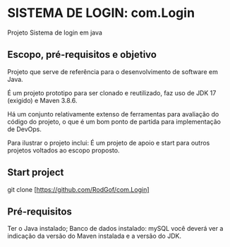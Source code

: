# SISTEMA DE LOGIN: com.Login
 Projeto Sistema de login em java

 ## Escopo, pré-requisitos e objetivo

Projeto que serve de referência para o desenvolvimento de software em Java.

É um projeto prototipo para ser clonado e reutilizado, faz uso de JDK 17 (exigido) e Maven 3.8.6.

Há um conjunto relativamente extenso de ferramentas para avaliação do código do projeto, o que é um bom ponto de partida para implementação de DevOps.

Para ilustrar o projeto inclui: É um projeto de apoio e start para outros projetos voltados ao escopo proposto.

## Start project
git clone [https://github.com/RodGof/com.Login]

## Pré-requisitos
Ter o Java instalado;
Banco de dados instalado: mySQL
você deverá ver a indicação da versão do Maven instalada e a versão do JDK.
